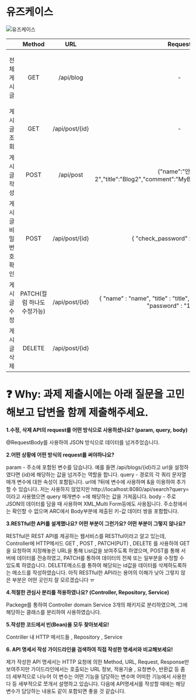 # 유즈케이스
![유즈케이스](https://user-images.githubusercontent.com/66781422/185340535-6fc11ffc-0dde-4d21-8c63-341abbf39460.jpg)


|                       | Method |       URL      |                                            Request                                           |                                                                                                                                                                                                                                        Response                                                                                                                                                                                                                                        |
|-----------------------|:------:|:--------------:|:--------------------------------------------------------------------------------------------:|:--------------------------------------------------------------------------------------------------------------------------------------------------------------------------------------------------------------------------------------------------------------------------------------------------------------------------------------------------------------------------------------------------------------------------------------------------------------------------------------:|
| 전체 게시글 | GET    | /api/blog      | -                                                                                            |  {"createdAt": "2022-08-18T14:55:28.779275",                "id": 3,             "name": "안진우",                                                                 "title":"Blog"},{"createdAt": "2022-08-18T05:31:04.293865","id": 2,"name": "안진우","title": "Blog"} |
| 게시글 조회           | GET    | /api/post/{id} | -                                                                                            | {"createdAt": "2022-08-18T12:33:42.894199","name": "안진우","title": "Blog","comment": "MyBlog"}|                                                                                                                                                                                         
| 게시글 작성           | POST   | /api/post      | {"name":"안진우2","title":"Blog2","comment":"MyBlog2","password":"1234"} |{"createdAt": "2022-08-18T14:57:38.4942788","id": 4,"name": "안진우2",\"title": "Blog2"}|
| 게시글 비밀번호 확인  | POST   | /api/post/{id} | { "check_password" :"password" }                                                       |비밀번호가 일치합니다.                                                               
| 게시글 수정           | PATCH(컬럼 하나도 수정가능)    | /api/post/{id} | {   "name" : "name",   "title" : "title",   "comment" : "comment",   "password" : "12345"  }    | 수정되었습니다.                                                                                     |
| 게시글 삭제           | DELETE | /api/post/{id} |                    |             id 번째 게시물이 삭제되었습니다.                                                 |


# ❓ **Why: 과제 제출시에는 아래 질문을 고민해보고 답변을 함께 제출해주세요.**

**1.수정, 삭제 API의 request를 어떤 방식으로 사용하셨나요? (param, query, body)**

@RequestBody를 사용하여 JSON 방식으로 데이터를 넘겨주었습니다.

**2.어떤 상황에 어떤 방식의 request를 써야하나요?**

param - 주소에 포함된 변수를 담습니다. 예를 들면 /api/blogs/{id}라고 url을 설정하였다면 {id}에 해당하는 값을 넘겨주는 역할을 합니다.
query - 경로의 각 쿼리 문자열 매개 변수에 대한 속성이 포함됩니다. url에 ?뒤에 변수에 사용하며 &을 이용하여 추가할 수 있습니다. 저는 사용하지 않았지만 http://localhost:8080/api/search?query= 이라고 사용했으면 query 매개변수 =에 해당하는 값을 가져옵니다.
body - 주로 JSON의 데이터를 담을 때 사용하며 XML,Multi Form등에도 사용됩니다. 주소창에서는 확인할 수 없으며 ARC에서 Body부분에 제출된 키-값 데이터 쌍을 포함합니다.
   
**3.RESTful한 API를 설계했나요? 어떤 부분이 그런가요? 어떤 부분이 그렇지 않나요?**

RESTful은 REST API를 제공하는 웹서비스를 RESTful이라고 알고 있는데,
Controller에 HTTP메서드 GET , POST , PATCH(PUT) , DELETE 를 사용하여 GET을 요청하여 지정해놓은 URL을 통해 List값을 보여주도록 하였으며, POST를 통해 서버에 데이터를 전송하였고, PATCH를 통하여 데이터의 전체 또는 일부분을 수정할 수 있도록 하였습니다. DELETE메소드를 통하여 해당되는 id값을 데이터를 삭제하도록하는 메소드를 작성하였습니다.
아직 RESTful한 API라는 용어의 이해가 낮아 그렇지 않은 부분은 어떤 곳인지 잘 모르겠습니다 ㅠ

**4.적절한 관심사 분리를 적용하였나요? (Controller, Repository, Service)**

Packege를 통하여 Controller domain Service 3개의 패키지로 분리하였으며, 그에 해당하는 클래스를 분리하여 사용하였습니다.


**5.작성한 코드에서 빈(Bean)을 모두 찾아보세요!**

Contriller 내 HTTP 메서드들 , Repository , Service

**6. API 명세서 작성 가이드라인을 검색하여 직접 작성한 명세서와 비교해보세요!**

제가 작성한 API 명세서는 HTTP 요청에 의한 Method, URL, Request, Response만 보여주지만 가이드라인에서는 
호출되는 URL 정보, 적용기술 , 요청변수, 반환값 등 좀 더 세부적으로 나누어 이 변수는 어떤 기능을 담당하는 변수며 어떠한 기능에서 사용한다 등 세부적으로 쪼개서 설명하고 있습니다. 다음에 API명세서를 작성할 때에는 해당 변수가 담당하는 내용도 같이 포함되면 좋을 것 같습니다.
